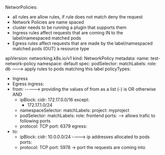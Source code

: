 NetworPolicies:
- all rules are allow rules, if rule does not match deny the request
- Network Policies are name spaced
- cluster needs to be running a plugin that supports them
- Ingress rules affect requests that are coming IN to the label/namespaced matched pods
- Egress rules affect requests that are made by the label/namespaced matched pods (OUT)
a resource type

apiVersion: networking.k8s.io/v1
kind: NetworkPolicy
metadata:
  name: test-network-policy
  namespace: default
spec:
  podSelector:
    matchLabels:
      role: db  ---> apply rules to pods matching this label
  policyTypes:
  - Ingress
  - Egress
  ingress:
  - from:  -----> providing the values of from as a list (-) is OR otherwise AND
    - ipBlock:
        cidr: 172.17.0.0/16
        except:
        - 172.17.1.0/24
    - namespaceSelector:
        matchLabels:
          project: myproject
    - podSelector:
        matchLabels:
          role: frontend
    ports:  --> allows trafic to following ports
    - protocol: TCP
      port: 6379
  egress:
  - to:
    - ipBlock:
        cidr: 10.0.0.0/24 ----> ip addresses allocated to pods
    ports:
    - protocol: TCP
      port: 5978 -> port the requests are coming into